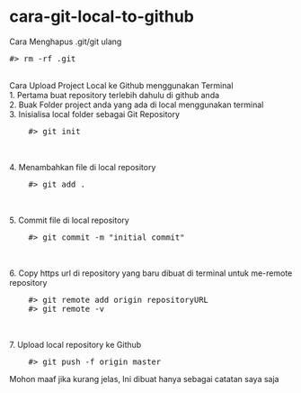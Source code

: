 
# cara-git-local-to-github
Cara Menghapus .git/git ulang
<br>
<pre>
#> rm -rf .git
</pre>
<br>
Cara Upload Project Local ke Github menggunakan Terminal
<br>
1. Pertama buat repository terlebih dahulu di github anda
<br>
2. Buak Folder project anda yang ada di local menggunakan terminal
<br>
3. Inisialisa local folder sebagai Git Repository
<br>
<pre>
    #> git init
    </pre>
    <br>
4. Menambahkan file di local repository
<br>
<pre>
    #> git add .
    </pre>
    <br>
5. Commit file di local repository
<br>
<pre>
    #> git commit -m "initial commit"
    </pre>
    <br>
6. Copy https url di repository yang baru dibuat di terminal untuk me-remote repository
<br>
<pre>
    #> git remote add origin repositoryURL
    #> git remote -v
    </pre><br>
7. Upload local repository ke Github
<br>
<pre>
    #> git push -f origin master
</pre>
    
Mohon maaf jika kurang jelas, Ini dibuat hanya sebagai catatan saya saja
